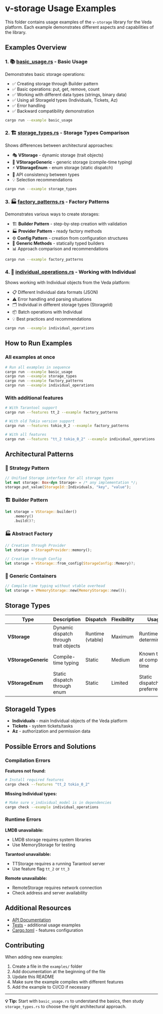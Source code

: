 # v-storage Usage Examples

This folder contains usage examples of the `v-storage` library for the Veda platform. Each example demonstrates different aspects and capabilities of the library.

## Examples Overview

### 1. 📚 [basic_usage.rs](basic_usage.rs) - Basic Usage
Demonstrates basic storage operations:
- ✅ Creating storage through Builder pattern
- ✅ Basic operations: put, get, remove, count
- ✅ Working with different data types (strings, binary data)
- ✅ Using all StorageId types (Individuals, Tickets, Az)
- ✅ Error handling
- ✅ Backward compatibility demonstration

```bash
cargo run --example basic_usage
```

### 2. 🏗️ [storage_types.rs](storage_types.rs) - Storage Types Comparison
Shows differences between architectural approaches:
- 🎭 **VStorage** - dynamic storage (trait objects)
- 🔧 **VStorageGeneric** - generic storage (compile-time typing)
- ⚡ **VStorageEnum** - enum storage (static dispatch)
- 🔄 API consistency between types
- 💡 Selection recommendations

```bash
cargo run --example storage_types
```

### 3. 🏭 [factory_patterns.rs](factory_patterns.rs) - Factory Patterns
Demonstrates various ways to create storages:
- 🏗️ **Builder Pattern** - step-by-step creation with validation
- 🏭 **Provider Pattern** - ready factory methods
- ⚙️ **Config Pattern** - creation from configuration structures
- 🎯 **Generic Methods** - statically typed builders
- 📊 Approach comparison and recommendations

```bash
cargo run --example factory_patterns
```

### 4. 👤 [individual_operations.rs](individual_operations.rs) - Working with Individual
Shows working with Individual objects from the Veda platform:
- 📋 Different Individual data formats (JSON)
- ⚠️ Error handling and parsing situations
- 🗂️ Individual in different storage types (StorageId)
- 📦 Batch operations with Individual
- 💡 Best practices and recommendations

```bash
cargo run --example individual_operations
```



## How to Run Examples

### All examples at once
```bash
# Run all examples in sequence
cargo run --example basic_usage
cargo run --example storage_types  
cargo run --example factory_patterns
cargo run --example individual_operations
```

### With additional features
```bash
# With Tarantool support
cargo run --features tt_2 --example factory_patterns

# With old Tokio version support
cargo run --features tokio_0_2 --example factory_patterns

# With all features
cargo run --features "tt_2 tokio_0_2" --example individual_operations
```



## Architectural Patterns

### 🎯 Strategy Pattern
```rust
// Unified Storage interface for all storage types
let mut storage: Box<dyn Storage> = /* any implementation */;
storage.put_value(StorageId::Individuals, "key", "value");
```

### 🏗️ Builder Pattern
```rust
let storage = VStorage::builder()
    .memory()
    .build()?;
```

### 🏭 Abstract Factory
```rust
// Creation through Provider
let storage = StorageProvider::memory();

// Creation through Config
let storage = VStorage::from_config(StorageConfig::Memory)?;
```

### 🔧 Generic Containers
```rust
// Compile-time typing without vtable overhead
let storage = VMemoryStorage::new(MemoryStorage::new());
```

## Storage Types

| Type | Description | Dispatch | Flexibility | Usage |
|------|-------------|----------|-------------|-------|
| **VStorage** | Dynamic dispatch through trait objects | Runtime (vtable) | Maximum | Runtime type determination |
| **VStorageGeneric** | Compile-time typing | Static | Medium | Known type at compile time |
| **VStorageEnum** | Static dispatch through enum | Static | Limited | Static dispatch preferred |

## StorageId Types

- **Individuals** - main Individual objects of the Veda platform
- **Tickets** - system tickets/tasks
- **Az** - authorization and permission data

## Possible Errors and Solutions

### Compilation Errors

**Features not found:**
```bash
# Install required features
cargo check --features "tt_2 tokio_0_2"
```

**Missing Individual types:**
```bash
# Make sure v_individual_model is in dependencies
cargo check --example individual_operations
```

### Runtime Errors

**LMDB unavailable:**
- LMDB storage requires system libraries
- Use MemoryStorage for testing

**Tarantool unavailable:**
- TTStorage requires a running Tarantool server
- Use feature flag `tt_2` or `tt_3`

**Remote unavailable:**
- RemoteStorage requires network connection
- Check address and server availability

## Additional Resources

- [API Documentation](../src/lib.rs)
- [Tests](../tests/) - additional usage examples
- [Cargo.toml](../Cargo.toml) - features configuration

## Contributing

When adding new examples:
1. Create a file in the `examples/` folder
2. Add documentation at the beginning of the file
3. Update this README
4. Make sure the example compiles with different features
5. Add the example to CI/CD if necessary

---

**💡 Tip:** Start with `basic_usage.rs` to understand the basics, then study `storage_types.rs` to choose the right architectural approach. 